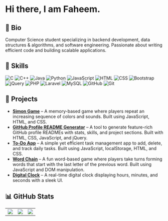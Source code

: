 # Hi there, I am Faheem.  

## 📝 Bio  
Computer Science student specializing in backend development, data structures & algorithms, and software engineering. Passionate about writing efficient code and building scalable applications.  

## 🚀 Skills  
![C](https://img.shields.io/badge/C-darkblue?style=for-the-badge&logo=C&logoColor=white) 
![C++](https://img.shields.io/badge/C++-darkblue?style=for-the-badge&logo=C++&logoColor=white) 
![Java](https://img.shields.io/badge/Java-darkblue?style=for-the-badge&logo=Java&logoColor=white) 
![Python](https://img.shields.io/badge/Python-darkblue?style=for-the-badge&logo=Python&logoColor=white) 
![JavaScript](https://img.shields.io/badge/JavaScript-darkblue?style=for-the-badge&logo=JavaScript&logoColor=white) 
![HTML](https://img.shields.io/badge/HTML-darkblue?style=for-the-badge&logo=HTML&logoColor=white) 
![CSS](https://img.shields.io/badge/CSS-darkblue?style=for-the-badge&logo=CSS&logoColor=white) 
![Bootstrap](https://img.shields.io/badge/Bootstrap-darkblue?style=for-the-badge&logo=Bootstrap&logoColor=white) 
![jQuery](https://img.shields.io/badge/jQuery-darkblue?style=for-the-badge&logo=jQuery&logoColor=white) 
![PHP](https://img.shields.io/badge/PHP-darkblue?style=for-the-badge&logo=PHP&logoColor=white) 
![Laravel](https://img.shields.io/badge/Laravel-darkblue?style=for-the-badge&logo=Laravel&logoColor=white) 
![MySQL](https://img.shields.io/badge/MySQL-darkblue?style=for-the-badge&logo=MySQL&logoColor=white) 
![GitHub](https://img.shields.io/badge/GitHub-darkblue?style=for-the-badge&logo=GitHub&logoColor=white) 
![Git](https://img.shields.io/badge/Git-darkblue?style=for-the-badge&logo=Git&logoColor=white) 

## 🔨 Projects  
- **[Simon Game](https://github.com/faheemjabbar/simonGame.git)** – A memory-based game where players repeat an increasing sequence of colors and sounds. Built using JavaScript, HTML, and CSS.  
- **[GitHub Profile README Generator](https://github.com/faheemjabbar/github-profile-MD-generator.git)** – A tool to generate feature-rich GitHub profile READMEs with stats, skills, and project sections. Built with HTML, CSS, JavaScript, and jQuery.  
- **[To-Do App](https://github.com/faheemjabbar/toDoApp.git)** – A simple yet efficient task management app to add, delete, and track daily tasks. Built using JavaScript, localStorage, HTML, and CSS.  
- **[Word Chain](https://github.com/faheemjabbar/wordChain.git)** – A fun word-based game where players take turns forming words that start with the last letter of the previous word. Built using JavaScript and DOM manipulation.  
- **[Digital Clock](https://github.com/faheemjabbar/digitalClock.git)** – A real-time digital clock displaying hours, minutes, and seconds with a sleek UI.  

## 📊 GitHub Stats  

<table>
  <tr>
    <td>
      <img src="https://github-readme-stats.vercel.app/api?username=faheemjabbar&show_icons=true&theme=dark" />
    </td>
    <td>
      <img src="https://github-readme-streak-stats.herokuapp.com/?user=faheemjabbar&theme=dark" />
    </td>
    <td>
      <img src="https://github-readme-stats.vercel.app/api/top-langs/?username=faheemjabbar&layout=compact&theme=dark" />
    </td>
  </tr>
</table>

